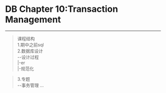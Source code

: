 # DB Chapter 10:Transaction Management
---
> 课程结构  
> 1.期中之前sql  
> 2.数据库设计    
> --设计过程  
> |-er  
> |-规范化   

> 3.专题  
> --事务管理
> ...  


